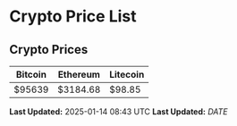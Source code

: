 # Crypto Price List

## Crypto Prices
| Bitcoin | Ethereum | Litecoin |
| ------- | -------- | -------- |
| $95639 | $3184.68 | $98.85 |
**Last Updated:** 2025-01-14 08:43 UTC
**Last Updated:** $DATE$

